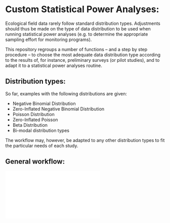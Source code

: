 # Custom Statistical Power Analyses:
Ecological field data rarely follow standard distribution types. Adjustments should thus be made on the type of data distribution to be used when running statistical power analyses (e.g. to determine the appropriate sampling effort for monitoring programs). 

This repository regroups a number of functions – and a step by step procedure – to choose the most adequate data distribution type according to the results of, for instance, preliminary surveys (or pilot studies), and to adapt it to a statistical power analyses routine. 

## Distribution types:
So far, examples with the following distributions are given:
* Negative Binomial Distribution
* Zero-Inflated Negative Binomial Distribution
*  Poisson Distribution
*  Zero-Inflated Poisson 
*  Beta Distribution
*  Bi-modal distribution types

The workflow may, however, be adapted to any other distribution types to fit the particular needs of each study.

## General workflow:
![Organigram](./Organigram.pdf)
